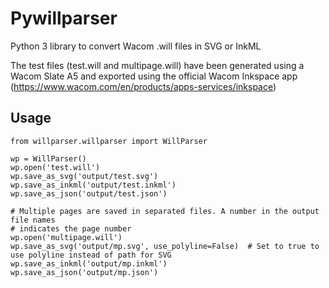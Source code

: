 # Pywillparser
Python 3 library to convert Wacom .will files in SVG or InkML

The test files (test.will and multipage.will) have been generated using a Wacom Slate A5 and exported using the official
 Wacom Inkspace app (https://www.wacom.com/en/products/apps-services/inkspace)



## Usage

```
from willparser.willparser import WillParser

wp = WillParser()
wp.open('test.will')
wp.save_as_svg('output/test.svg')
wp.save_as_inkml('output/test.inkml')
wp.save_as_json('output/test.json')

# Multiple pages are saved in separated files. A number in the output file names
# indicates the page number
wp.open('multipage.will')
wp.save_as_svg('output/mp.svg', use_polyline=False)  # Set to true to use polyline instead of path for SVG
wp.save_as_inkml('output/mp.inkml')
wp.save_as_json('output/mp.json')

```
